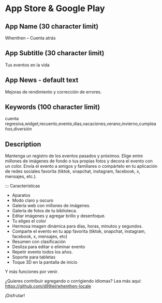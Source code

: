 # App Store & Google Play

## App Name (30 character limit)
Whenthen – Cuenta atrás

## App Subtitle (30 character limit)
Tus eventos en la vida

## App News - default text
Mejoras de rendimiento y corrección de errores.

## Keywords (100 character limit)
cuenta regresiva,widget,recuento,evento,días,vacaciones,verano,invierno,cumpleaños,diversión

## Description
Mantenga un registro de los eventos pasados y próximos.
Elige entre millones de imágenes de fondo o tus propias fotos y decora el evento con un color.
Envía el evento a amigos y familiares o compártelo en tu aplicación de redes sociales favorita (tiktok, snapchat, instagram, facebook, x, mensajes, etc.).

::: Características
- Aparatos
- Modo claro y oscuro
- Galería web con millones de imágenes.
- Galería de fotos de tu biblioteca.
- Editar imágenes y agregar brillo y desenfoque.
- Tu eliges el color
- Hermosa imagen dinámica para días, horas, minutos y segundos.
- Comparte el evento en tu app favorita (tiktok, snapchat, instagram, facebook, x, mensajes, etc)
- Resumen con clasificación
- Desliza para editar o eliminar evento
- Repetir evento todos los años.
- Soporte para tabletas
- Toque 3D en la pantalla de inicio

Y más funciones por venir.

¿Quieres contribuir agregando o corrigiendo idiomas? Lea más aquí: https://github.com/d99iel/whenthen-locale

¡Disfrutar!